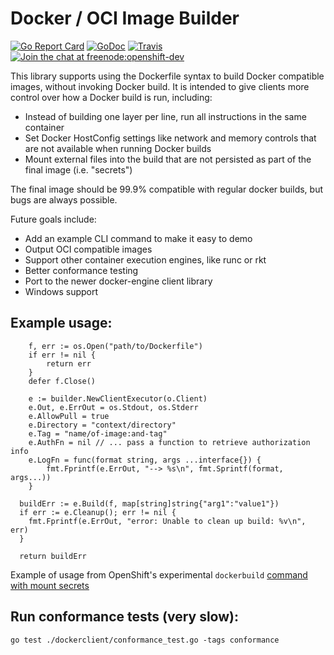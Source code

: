 Docker / OCI Image Builder
==========================

[![Go Report Card](https://goreportcard.com/badge/github.com/openshift/imagebuilder)](https://goreportcard.com/report/github.com/openshift/imagebuilder)
[![GoDoc](https://godoc.org/github.com/openshift/imagebuilder?status.png)](https://godoc.org/github.com/openshift/imagebuilder)
[![Travis](https://travis-ci.org/openshift/imagebuilder.svg?branch=master)](https://travis-ci.org/openshift/imagebuilder)
[![Join the chat at freenode:openshift-dev](https://img.shields.io/badge/irc-freenode%3A%20%23openshift--dev-blue.svg)](http://webchat.freenode.net/?channels=%23openshift-dev)


This library supports using the Dockerfile syntax to build Docker
compatible images, without invoking Docker build. It is intended to give
clients more control over how a Docker build is run, including:

* Instead of building one layer per line, run all instructions in the
  same container
* Set Docker HostConfig settings like network and memory controls that
  are not available when running Docker builds
* Mount external files into the build that are not persisted as part of
  the final image (i.e. "secrets")

The final image should be 99.9% compatible with regular docker builds,
but bugs are always possible.

Future goals include:

* Add an example CLI command to make it easy to demo
* Output OCI compatible images
* Support other container execution engines, like runc or rkt
* Better conformance testing
* Port to the newer docker-engine client library
* Windows support

## Example usage:

```
	f, err := os.Open("path/to/Dockerfile")
	if err != nil {
		return err
	}
	defer f.Close()

	e := builder.NewClientExecutor(o.Client)
	e.Out, e.ErrOut = os.Stdout, os.Stderr
	e.AllowPull = true
	e.Directory = "context/directory"
	e.Tag = "name/of-image:and-tag"
	e.AuthFn = nil // ... pass a function to retrieve authorization info
	e.LogFn = func(format string, args ...interface{}) {
		fmt.Fprintf(e.ErrOut, "--> %s\n", fmt.Sprintf(format, args...))
	}

  buildErr := e.Build(f, map[string]string{"arg1":"value1"})
  if err := e.Cleanup(); err != nil {
    fmt.Fprintf(e.ErrOut, "error: Unable to clean up build: %v\n", err)
  }

  return buildErr
```

Example of usage from OpenShift's experimental `dockerbuild` [command with mount secrets](https://github.com/openshift/origin/blob/26c9e032ff42f613fe10649cd7c5fa1b4c33501b/pkg/cmd/cli/cmd/dockerbuild/dockerbuild.go)

## Run conformance tests (very slow):

```
go test ./dockerclient/conformance_test.go -tags conformance
```
